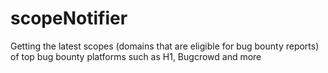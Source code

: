 # scopeNotifier
Getting the latest scopes (domains that are eligible for bug bounty reports) of top bug bounty platforms such as H1, Bugcrowd and more

